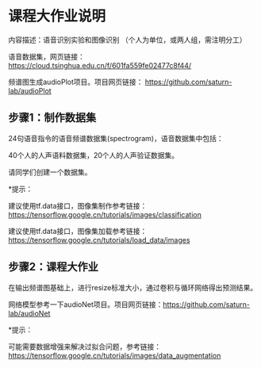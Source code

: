 # 课程大作业说明

内容描述：语音识别实验和图像识别
（个人为单位，或两人组，需注明分工）

语音数据集，网页链接：https://cloud.tsinghua.edu.cn/f/601fa559fe02477c8f44/

频谱图生成audioPlot项目。项目网页链接： https://github.com/saturn-lab/audioPlot

## 步骤1：制作数据集

24句语音指令的语音频谱数据集(spectrogram)，语音数据集中包括：

40个人的人声语料数据集，20个人的人声验证数据集。

请同学们创建一个数据集。

*提示：

建议使用tf.data接口，图像集制作参考链接：https://tensorflow.google.cn/tutorials/images/classification

建议使用tf.data接口，图像集加载参考链接：https://tensorflow.google.cn/tutorials/load_data/images

## 步骤2：课程大作业

在输出频谱图基础上，进行resize标准大小，通过卷积与循环网络得出预测结果。 

网络模型参考一下audioNet项目。项目网页链接：https://github.com/saturn-lab/audioNet 

*提示：

可能需要数据增强来解决过拟合问题，参考链接：https://tensorflow.google.cn/tutorials/images/data_augmentation

